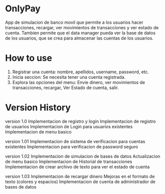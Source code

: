 # OnlyPay
App de simulacion de banco movil que permite a los usuarios hacer transacciones, recargar, ver movimientos de transacciones y ver estado de cuenta. Tambien permite que el data manager pueda ver la base de datos de los usuarios, que se crea para almacenar las cuentas de los usuarios.


# How to use
1. Registrar una cuenta: nombre, apellidos, username, password, etc.
2. Inicia seccion: Se necesita tener una cuenta registrada.
3. Explora las opciones del menu: Envie dinero, ver movimientos de transacciones, recargar, Ver Estado de cuenta, salir.

# Version History
  version 1.0
  Implementacion de registro y login
  Implementacion de registro de usuarios
  Implementacion de Login para usuarios existentes
  Implementacion de menu basico


  version 1.01
  Implementacion de sistema de verificacion para cuentas existentes
  Implementacion para verificacion de password seguro 

  version 1.02
  Implementacion de simulacion de bases de datos 
  Actualizacion de menu basico 
  Implementacion de Historial de transacciones 
  Implementacion de crear archivo de texto para ver el estado de cuenta

version 1.03
Implementacion de recargar dinero 
Mejoras en el formato de texto (colores y espacios)
Implementacion de cuenta de administrador de bases de datos


